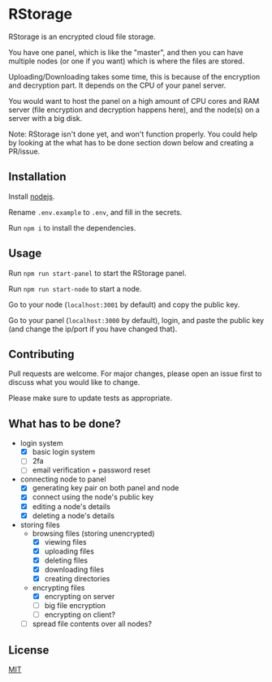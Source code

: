 # RStorage

RStorage is an encrypted cloud file storage.

You have one panel, which is like the "master", and then you can have multiple nodes (or one if you want) which is where the files are stored.

Uploading/Downloading takes some time, this is because of the encryption and decryption part. It depends on the CPU of your panel server.

You would want to host the panel on a high amount of CPU cores and RAM server (file encryption and decryption happens here), and the node(s) on a server with a big disk.

Note: RStorage isn't done yet, and won't function properly. You could help by looking at the what has to be done section down below and creating a PR/issue.

## Installation

Install [nodejs](https://nodejs.org/en/download/).

Rename `.env.example` to `.env`, and fill in the secrets.

Run `npm i` to install the dependencies.

## Usage

Run `npm run start-panel` to start the RStorage panel.

Run `npm run start-node` to start a node.

Go to your node (`localhost:3001` by default) and copy the public key.

Go to your panel (`localhost:3000` by default), login, and paste the public key (and change the ip/port if you have changed that).

## Contributing
Pull requests are welcome. For major changes, please open an issue first to discuss what you would like to change.

Please make sure to update tests as appropriate.

## What has to be done?

* login system
	* [x] basic login system
	* [ ] 2fa
	* [ ] email verification + password reset
* connecting node to panel
	* [x] generating key pair on both panel and node
	* [x] connect using the node's public key
	* [x] editing a node's details
	* [x] deleting a node's details
* storing files
	* browsing files (storing unencrypted)
		* [x] viewing files
		* [x] uploading files
		* [x] deleting files
		* [x] downloading files
		* [x] creating directories
	* encrypting files
		* [x] encrypting on server
		* [ ] big file encryption
		* [ ] encrypting on client?
	* [ ] spread file contents over all nodes?

## License
[MIT](https://choosealicense.com/licenses/mit/)
